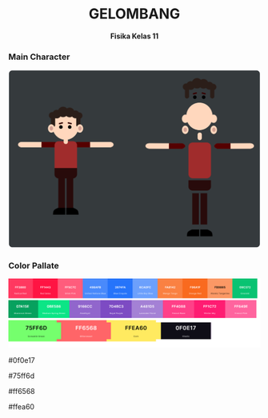 <h1 align="center">GELOMBANG</h1>

<p align="center"><b>Fisika Kelas 11</b></p>

### Main Character
![](https://github.com/iansyahr/ManimProject/raw/main/Gelombang/character.png)

### Color Pallate
![](https://github.com/iansyahr/ManimProject/raw/main/Gelombang/gambar.png)

#0f0e17

#75ff6d

#ff6568

#ffea60

